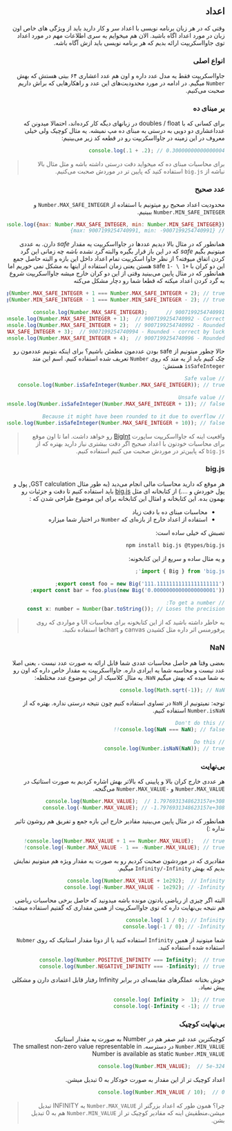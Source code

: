 <div dir="rtl">

## اعداد

وقتی که در هر زبان برنامه نویسی با اعداد سر و کار دارید باید از ویژگی های خاص اون زبان در مورد اعداد اگاه باشید. الان هم میخوایم یه سری اطلاعات مهم در مورد اعداد توی جاوااسکریپت ارائه بدیم که هر برنامه نویسی باید ازش آگاه باشه.

### انواع اصلی
جاوااسکریپت فقط یه مدل عدد داره و اون هم عدد اعشاری ۶۴ بیتی هستش که بهش  `Number` میگیم. در ادامه در مورد محدودیت‌های این عدد و راهکارهایی که براش داریم صحبت می‌کنیم.

### بر مبنای ده
برای کسانی که با doubles / float در زبانهای دیگه کار کرده‌اند، احتمالا میدونن که عدداعشاری دو دویی به درستی به مبنای ده مپ نمیشه. یه مثال کوچیک ولی خیلی معروف در این زمینه در جاوااسکریپت رو در قطعه کد زیر می‌بینیم: 


```js
console.log(.1 + .2); // 0.30000000000000004
```

> برای محاسبات مبنای ده که میخواید دقت درستی داشته باشه و مثل مثال بالا نباشه از `big.js` استفاده کنید که پایین تر در موردش صحبت می‌کنیم.

### عدد صحیح
محدودیت اعداد صحیح رو میتونیم با استفاده از `Number.MAX_SAFE_INTEGER` و `Number.MIN_SAFE_INTEGER` ببینیم.

```js
console.log({max: Number.MAX_SAFE_INTEGER, min: Number.MIN_SAFE_INTEGER});
// {max: 9007199254740991, min: -9007199254740991}
```
همانطور که در مثال بالا دیدیم عددها در جاوااسکریپت یه مقدار *safe* دارن. به عددی میتونیم بگیم *safe* که در این باز قرار بگیره والبته *گرد نشده باشه* چه زمانی این گرد کردن اتفاق میوفته؟ از نظر جاوا اسکریپت تمام اعداد داخل این بازه و البته حاصل جمع این دو کران با `+1 \ -1`  safe هستن یعنی زمان استفاده از اینها به مشکل نمی خوریم اما همانطور که در مثال پایین می‌بینید  وقتی از این دو کران خارج میشه جاوااسکریپت شروع به گرد کردن اعداد میکنه که قطعا شما رو دچار مشکل می‌کنه

```js
console.log(Number.MAX_SAFE_INTEGER + 1 === Number.MAX_SAFE_INTEGER + 2); // true!
console.log(Number.MIN_SAFE_INTEGER - 1 === Number.MIN_SAFE_INTEGER - 2); // true!

console.log(Number.MAX_SAFE_INTEGER);      // 9007199254740991
console.log(Number.MAX_SAFE_INTEGER + 1);  // 9007199254740992 - Correct
console.log(Number.MAX_SAFE_INTEGER + 2);  // 9007199254740992 - Rounded!
console.log(Number.MAX_SAFE_INTEGER + 3);  // 9007199254740994 - Rounded - correct by luck
console.log(Number.MAX_SAFE_INTEGER + 4);  // 9007199254740996 - Rounded!
```
حالا چطور میتونیم از safe بودن عددمون مطمئن باشیم؟ برای اینکه بتونیم عددمون رو چک کنیم باید از یه متد که روی ‍‍`Number` تعریف شده استفاده کنیم. اسم این متد `isSafeInteger` هستش: 

```js
// Safe value
console.log(Number.isSafeInteger(Number.MAX_SAFE_INTEGER)); // true

// Unsafe value
console.log(Number.isSafeInteger(Number.MAX_SAFE_INTEGER + 1)); // false

// Because it might have been rounded to it due to overflow
console.log(Number.isSafeInteger(Number.MAX_SAFE_INTEGER + 10)); // false
```
> واقعیت اینه که جاوااسکریپت ساپورت [BigInt](https://developers.google.com/web/updates/2018/05/bigint) رو خواهد داشت. اما تا اون موقع برای محاسبات خودتون با اعداد صحیح اگر دقت بیشتری نیاز دارید بهتره که از `big.js` که پایین‌تر در موردش صحبت می کنیم استفاده کنیم.

### big.js
هر موقع که دارید محاسبات مالی انجام می‌دید (به طور مثال GST calculation, پول و پول خوردش و ....) از کتابخانه ای مثل [big.js](https://github.com/MikeMcl/big.js/) باید استفاده کنیم تا دقت و جزئیات رو بهمون بده. این کتابخانه و امثال این کتابخانه برای این موضوع طراحی شدن که : 
* محاسبات مبنای ده با دقت زیاد
* استفاده از اعداد خارج از بازه‌ای که ‍`Number` در اختیار شما میزاره

تصبش که خیلی ساده است:
```bash
npm install big.js @types/big.js
```

و یه مثال ساده و سریع از این کتابخونه:

```js
import { Big } from 'big.js';

export const foo = new Big('111.11111111111111111111');
export const bar = foo.plus(new Big('0.00000000000000000001'));

// To get a number:
const x: number = Number(bar.toString()); // Loses the precision
```

> به خاطر داشته باشید که از این کتابخونه برای محاسبات UI و مواردی که روی پرفورمنس اثر داره مثل کشیدن canvas و chartها استفاده نکنید.

### NaN
بعضی وقتا هم حاصل محاسبات عددی شما قابل ارائه به صورت عدد نیست ، یعنی اصلا عدد نیست و محاسبه شما یه ایرادی داره. جاوااسکریپت یه مقدار خاص داره که اون رو به شما میده که بهش میگیم `NaN`. یه مثال کلاسیک از این موضوع عدد مختلطه: 

```js
console.log(Math.sqrt(-1)); // NaN
```

توجه: نمیتونیم از `NaN` در تساوی استفاده کنیم چون نتیجه درستی نداره. بهتره که از `Number.isNaN` استفاده کنیم.
```js
// Don't do this
console.log(NaN === NaN); // false!!

// Do this
console.log(Number.isNaN(NaN)); // true
```

### بی‌نهایت
هر عددی خارج کران بالا و پایینی که بالاتر بهش اشاره کردیم به صورت استاتیک در `Number.MAX_VALUE` و ‍`-Number.MAX_VALUE` می‌گنجه.

```js
console.log(Number.MAX_VALUE);  // 1.7976931348623157e+308
console.log(-Number.MAX_VALUE); // -1.7976931348623157e+308
```
همانطور که در مثال پایین می‌بینید مقادیر خارج این بازه جمع و تفریق هم روشون تاثیر نداره :)

```js
console.log(Number.MAX_VALUE + 1 == Number.MAX_VALUE);   // true!
console.log(-Number.MAX_VALUE - 1 == -Number.MAX_VALUE); // true!
```
مقادیری که در موردشون صحبت کردیم رو به صورت یه مقدار ویژه هم میتونیم نمایش بدیم که بهش `Infinity/-Infinity` میگیم.

```js
console.log(Number.MAX_VALUE + 1e292);  // Infinity
console.log(-Number.MAX_VALUE - 1e292); // -Infinity
```
البته اگر چیزی از ریاضی یادتون مونده باشه میدونید که حاصل برخی محاسبات ریاضی هم نتیجه بی‌نهایت داره که توی جاوااسکریپت از همین مقداری که  گفتیم استفاده میشه:

```js
console.log( 1 / 0); // Infinity
console.log(-1 / 0); // -Infinity
```

شما میتونید از همین `Infinity` استفاده کنید یا از دوتا مقدار استاتیک که روی `Nubmer` استفاده شده استفاده کنید.

```js
console.log(Number.POSITIVE_INFINITY === Infinity);  // true
console.log(Number.NEGATIVE_INFINITY === -Infinity); // true
```

خوش بختانه عملگرهای مقایسه‌ای در برابر Infinity رفتار قابل اعتمادی دارن و مشکلی پیش نمیاد.

```js
console.log( Infinity >  1); // true
console.log(-Infinity < -1); // true
```

### بی‌نهایت کوچیک
کوچیکترین عدد غیر صفر هم در Number به صورت یه مقدار استاتیک `Number.MIN_VALUE` در دسترسه.
The smallest non-zero value representable in Number is available as static `Number.MIN_VALUE`

```js
console.log(Number.MIN_VALUE);  // 5e-324
```
اعداد کوچیک تر از این مقدار به صورت خودکار به 0 تبدیل میشن.

```js
console.log(Number.MIN_VALUE / 10);  // 0
```
> چرا؟ همون طور که اعداد بزرگتر از ‍`Number.MAX_VALUE` به INFINITY تبدیل میشن،منطقیش اینه که مقادیر کوچیک تر از `Number.MIN_VALUE` هم به 0 تبدیل بشن. 

</div>